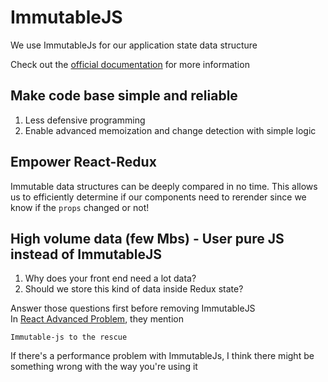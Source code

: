# ImmutableJS

We use ImmutableJs for our application state data structure  

Check out the [official documentation](https://facebook.github.io/immutable-js/) for more information

## Make code base simple and reliable

1. Less defensive programming
1. Enable advanced memoization and change detection with simple logic

## Empower React-Redux

Immutable data structures can be deeply compared in no time. This allows us to
efficiently determine if our components need to rerender since we know if the
`props` changed or not!

## High volume data (few Mbs) - User pure JS instead of ImmutableJS
1. Why does your front end need a lot data?
1. Should we store this kind of data inside Redux state?  

Answer those questions first before removing ImmutableJS  
In [React Advanced Problem](https://facebook.github.io/react/docs/advanced-performance.html), they mention 

```
Immutable-js to the rescue
```

If there's a performance problem with ImmutableJs, I think there might be something wrong with the way you're using it